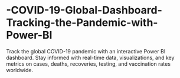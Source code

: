 # -COVID-19-Global-Dashboard-Tracking-the-Pandemic-with-Power-BI
Track the global COVID-19 pandemic with an interactive Power BI dashboard. Stay informed with real-time data, visualizations, and key metrics on cases, deaths, recoveries, testing, and vaccination rates worldwide.
